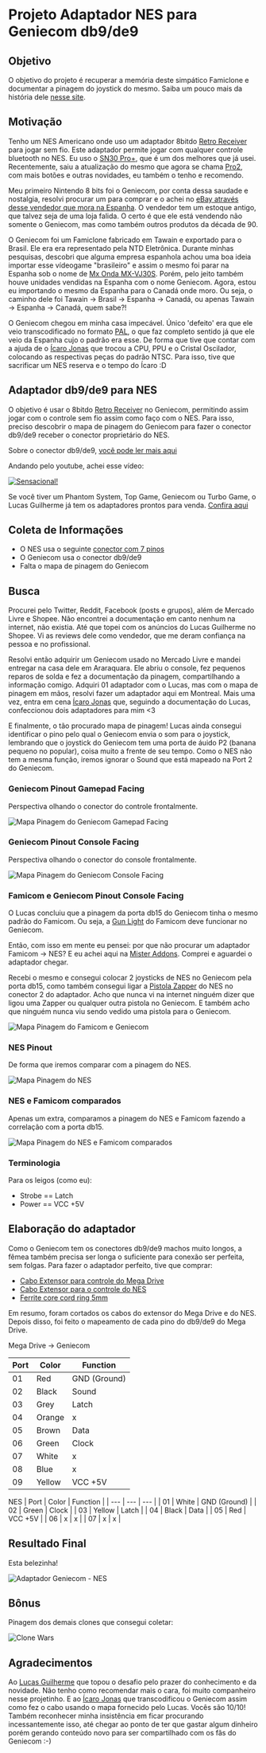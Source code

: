 # Projeto Adaptador NES para Geniecom db9/de9

## Objetivo

O objetivo do projeto é recuperar a memória deste simpático Famiclone e documentar a pinagem do joystick do mesmo. Saiba um pouco mais da história dele [nesse site](https://bojoga.com.br/acervo/consoles-de-mesa/geracao-3/geniecom/).

## Motivação

Tenho um NES Americano onde uso um adaptador 8bitdo [Retro Receiver](https://www.8bitdo.com/retro-receiver-nes/) para jogar sem fio. Este adaptador permite jogar com qualquer controle bluetooth no NES. Eu uso o [SN30 Pro+](https://www.8bitdo.com/sn30-pro-plus/), que é um dos melhores que já usei. Recentemente, saiu a atualização do mesmo que agora se chama [Pro2](https://www.8bitdo.com/pro2/), com mais botões e outras novidades, eu também o tenho e recomendo.

Meu primeiro Nintendo 8 bits foi o Geniecom, por conta dessa saudade e nostalgia, resolvi procurar um para comprar e o achei no [eBay através desse vendedor que mora na Espanha](https://www.ebay.com/itm/134358526809?mkcid=16&mkevt=1&mkrid=711-127632-2357-0&ssspo=55HXj8BsSfS&sssrc=2047675&ssuid=DWiQR02CTjm&widget_ver=artemis&media=COPY). O vendedor tem um estoque antigo, que talvez seja de uma loja falida. O certo é que ele está vendendo não somente o Geniecom, mas como também outros produtos da década de 90.

O Geniecom foi um Famiclone fabricado em Tawain e exportado para o Brasil. Ele era era representado pela NTD Eletrônica. Durante minhas pesquisas, descobri que alguma empresa espanhola achou uma boa ideia importar esse vídeogame "brasileiro" e assim o mesmo foi parar na Espanha sob o nome de [Mx Onda MX-VJ30S](https://www.va-de-retro.com/foros/viewtopic.php?t=2888). Porém, pelo jeito também houve unidades vendidas na Espanha com o nome Geniecom. Agora, estou eu importando o mesmo da Espanha para o Canadá onde moro. Ou seja, o caminho dele foi Tawain -> Brasil -> Espanha -> Canadá, ou apenas Tawain -> Espanha -> Canadá, quem sabe?!

O Geniecom chegou em minha casa impecável. Único 'defeito' era que ele veio transcodificado no formato [PAL](https://en.wikipedia.org/wiki/PAL#PAL_region), o que faz completo sentido já que ele veio da Espanha cujo o padrão era esse. De forma que tive que contar com a ajuda de o [Ícaro Jonas](https://github.com/icaroj) que trocou a CPU, PPU e o Cristal Oscilador, colocando as respectivas peças do padrão NTSC. Para isso, tive que sacrificar um NES reserva e o tempo do Ícaro :D

## Adaptador db9/de9 para NES

O objetivo é usar o 8bitdo [Retro Receiver](https://www.8bitdo.com/retro-receiver-nes/) no Geniecom, permitindo assim jogar com o controle sem fio assim como faço com o NES. Para isso, preciso descobrir o mapa de pinagem do Geniecom para fazer o conector db9/de9 receber o conector proprietário do NES.

Sobre o conector db9/de9, [você pode ler mais aqui](http://www.nullmodem.com/DB-9.htm)

Andando pelo youtube, achei esse vídeo:

[![Sensacional!](https://img.youtube.com/vi/fYj5p7F7-cc/hqdefault.jpg)](https://youtu.be/fYj5p7F7-cc)

Se você tiver um Phantom System, Top Game, Geniecom ou Turbo Game, o Lucas Guilherme já tem os adaptadores prontos para venda. [Confira aqui](https://shopee.com.br/shop/353762657)

## Coleta de Informações

* O NES usa o seguinte [conector com 7 pinos](https://www.nesdev.org/wiki/Controller_port_pinout)
* O Geniecom usa o conector db9/de9
* Falta o mapa de pinagem do Geniecom

## Busca

Procurei pelo Twitter, Reddit, Facebook (posts e grupos), além de Mercado Livre e Shopee. Não encontrei a documentação em canto nenhum na internet, não existia. Até que topei com os anúncios do Lucas Guilherme no Shopee. Vi as reviews dele como vendedor, que me deram confiança na pessoa e no profissional.

Resolvi então adquirir um Geniecom usado no Mercado Livre e mandei entregar na casa dele em Araraquara. Ele abriu o console, fez pequenos reparos de solda e fez a documentação da pinagem, compartilhando a informação comigo. Adquiri 01 adaptador com o Lucas, mas com o mapa de pinagem em mãos, resolvi fazer um adaptador aqui em Montreal. Mais uma vez, entra em cena [Ícaro Jonas](https://github.com/icaroj) que, seguindo a documentação do Lucas, confeccionou dois adaptadores para mim <3

E finalmente, o tão procurado mapa de pinagem! Lucas ainda consegui identificar o pino pelo qual o Geniecom envia o som para o joystick, lembrando que o joystick do Geniecom tem uma porta de áuido P2 (banana pequeno no popular), coisa muito a frente de seu tempo. Como o NES não tem a mesma função, iremos ignorar o Sound que está mapeado na Port 2 do Geniecom.

### Geniecom Pinout Gamepad Facing

Perspectiva olhando o conector do controle frontalmente.

![Mapa Pinagem do Geniecom Gamepad Facing](https://github.com/robertofelix/geniecom/blob/main/geniecom_gamepad_facing.png)

### Geniecom Pinout Console Facing

Perspectiva olhando o conector do console frontalmente.

![Mapa Pinagem do Geniecom Console Facing](https://github.com/robertofelix/geniecom/blob/main/geniecom_console_facing.png)

### Famicom e Geniecom Pinout Console Facing

O Lucas concluiu que a pinagem da porta db15 do Geniecom tinha o mesmo padrão do Famicom. Ou seja, a [Gun Light](https://www.ebay.com/sch/i.html?_from=R40&_trksid=p4432023.m570.l1312&_nkw=Gun+light+famicom&_sacat=0) do Famicom deve funcionar no Geniecom.

Então, com isso em mente eu pensei: por que não procurar um adaptador Famicom  -> NES? E eu achei aqui na [Mister Addons](https://misteraddons.com/products/nes-controllers-to-famicom-console-adapter?_pos=1&_psq=NES%20f&_ss=e&_v=1.0). Comprei e aguardei o adaptador chegar.

Recebi o mesmo e consegui colocar 2 joysticks de NES no Geniecom pela porta db15, como também consegui ligar a [Pistola Zapper](https://en.wikipedia.org/wiki/NES_Zapper) do NES no conector 2 do adaptador. Acho que nunca vi na internet ninguém dizer que ligou uma Zapper ou qualquer outra pistola no Geniecom. E também acho que ninguém nunca viu sendo vedido uma pistola para o Geniecom. 

![Mapa Pinagem do Famicom e Geniecom](https://github.com/robertofelix/geniecom/blob/main/famicom_console_facing.png)

### NES Pinout

De forma que iremos comparar com a pinagem do NES.

![Mapa Pinagem do NES](https://github.com/robertofelix/geniecom/blob/main/nes_pinout.png)

### NES e Famicom comparados

Apenas um extra, comparamos a pinagem do NES e Famicom fazendo a correlação com a porta db15.

![Mapa Pinagem do NES e Famicom comparados](https://github.com/robertofelix/geniecom/blob/main/nes_famicom_pinout.png)

### Terminologia

Para os leigos (como eu):

* Strobe == Latch
* Power == VCC +5V

## Elaboração do adaptador

Como o Geniecom tem os conectores db9/de9 machos muito longos, a fêmea também precisa ser longa o suficiente para conexão ser perfeita, sem folgas. Para fazer o adaptador perfeito, tive que comprar:

* [Cabo Extensor para controle do Mega Drive](https://www.aliexpress.com/item/4000095438635.html?spm=a2g0o.order_list.order_list_main.17.231b1802wecZG5)
* [Cabo Extensor para o controle do NES](https://www.aliexpress.com/item/4000029468234.html?spm=a2g0o.order_list.order_list_main.5.231b1802wecZG5)
* [Ferrite core cord ring 5mm](https://www.aliexpress.com/item/1005006071819843.html?spm=a2g0o.order_list.order_list_main.11.231b1802wecZG5)

Em resumo, foram cortados os cabos do extensor do Mega Drive e do NES. Depois disso, foi feito o mapeamento de cada pino do db9/de9 do Mega Drive.

Mega Drive -> Geniecom

| Port | Color | Function |
| --- | --- | --- |
| 01 | Red | GND (Ground) |
| 02 | Black | Sound |
| 03 | Grey | Latch |
| 04 | Orange | x |
| 05 | Brown | Data |
| 06 | Green | Clock |
| 07 | White | x |
| 08 | Blue | x |
| 09 | Yellow | VCC +5V |

NES
| Port | Color | Function |
| --- | --- | --- |
| 01 | White | GND (Ground) |
| 02 | Green | Clock |
| 03 | Yellow | Latch |
| 04 | Black | Data |
| 05 | Red | VCC +5V |
| 06 | x | x |
| 07 | x | x |

## Resultado Final

Esta belezinha!

![Adaptador Geniecom - NES](https://github.com/robertofelix/geniecom/blob/main/adaptadornesgeniecom.png)

## Bônus

Pinagem dos demais clones que consegui coletar:

![Clone Wars](https://github.com/robertofelix/geniecom/blob/main/demais_clones_pinout.png)

## Agradecimentos

Ao [Lucas Guilherme](https://shopee.com.br/shop/353762657) que topou o desafio pelo prazer do conhecimento e da novidade. Não tenho como recomendar mais o cara, foi muito companheiro nesse projetinho. E ao [Ícaro Jonas](https://github.com/icaroj) que transcodificou o Geniecom assim como fez o cabo usando o mapa fornecido pelo Lucas. Vocês são 10/10! Também reconhecer minha insistência em ficar procurando incessantemente isso, até chegar ao ponto de ter que gastar algum dinheiro porém gerando conteúdo novo para ser compartilhado com os fãs do Geniecom :-)